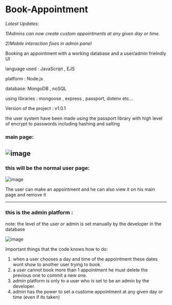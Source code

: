 # Book-Appointment

<i>Latest Updates: 
  
1)Admins can now create custom appointments at any given day or time.
  
2)Mobile interaction fixes in admin panel
</i>

Booking an appointment with a working database and a user/admin frielndly UI

language used : JavaScript , EJS

platform : Node.js

database: MongoDB , noSQL

using libraries : mongoose , express , passport, dotenv etc...

Version of the project : v1.0.1

the user system have been made using the passport library with high level of encrypt to passwords including hashing and salting

<h3>main page:</h3>

![image](https://user-images.githubusercontent.com/100792995/172582626-292bd8a9-ad5f-40c2-9772-9d284da36f75.png)
---------------------

<h3>this will be the normal user page:</h3>

![image](https://user-images.githubusercontent.com/100792995/172582941-f5af89c9-6954-4c4f-bd64-b919924794a3.png)

The user can make an appointment and he can also view it on his main page and remove it

---------------------

<h3>this is the admin platform :</h3>
note: the level of the user or admin is set manually by the developer in the database

![image](https://user-images.githubusercontent.com/100792995/172874605-c45b34dd-c8ce-4966-bf23-17a6379a5a1f.png)

Important things that the code knows how to do: 
1. when a user chooses a day and time of the appointment these dates wont show to another user trying to book.
2. a user cannot book more than 1 appointment he must delete the previous one to commit a new one.
3. admin platform is only to a user who is set to be an admin by the developer.
4. admin has the power to set a custome appointment at any given day or time (even if its taken)

